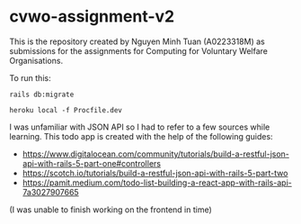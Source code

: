 # cvwo-assignment-v2

This is the repository created by Nguyen Minh Tuan (A0223318M) as submissions for the assignments for Computing for Voluntary Welfare Organisations.

To run this:

    rails db:migrate

    heroku local -f Procfile.dev


I was unfamiliar with JSON API so I had to refer to a few sources while learning. This todo app is created with the help of the following guides: 
  + https://www.digitalocean.com/community/tutorials/build-a-restful-json-api-with-rails-5-part-one#controllers
  + https://scotch.io/tutorials/build-a-restful-json-api-with-rails-5-part-two
  + https://pamit.medium.com/todo-list-building-a-react-app-with-rails-api-7a3027907665

(I was unable to finish working on the frontend in time)
